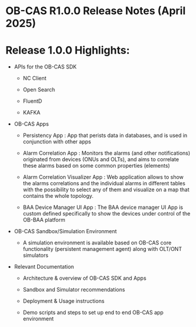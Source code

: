 # OB-CAS R1.0.0 Release Notes (April 2025)

<a name="rel_1_0_0"></a>

Release 1.0.0 Highlights:
=========================

-   APIs for the OB-CAS SDK

    -   NC Client

    -   Open Search

    -   FluentD

    -   KAFKA

-   OB-CAS Apps

    -   Persistency App : App that perists data in databases, and is used in conjunction with other apps

    -   Alarm Correlation App : Monitors the alarms (and other notifications) originated from devices (ONUs and OLTs), and aims to correlate these alarms based on some common properties (elements)

    -   Alarm Correlation Visualizer App : Web application allows to show the alarms correlations and the individual alarms in different tables with the possibility to select any of them and visualize on a map that contains the whole topology.

    -   BAA Device Manager UI App : The BAA device manager UI App is custom defined specifically to show the devices under control of the OB-BAA platform

-   OB-CAS Sandbox/Simulation Environment

    -   A simulation environment is available based on OB-CAS core functionality (persistent management agent) along with OLT/ONT simulators

-   Relevant Documentation

    -   Architecture & overview of OB-CAS SDK and Apps

    -   Sandbox and Simulator recommendations

    -   Deployment & Usage instructions

    -   Demo scripts and steps to set up end to end OB-CAS app environment